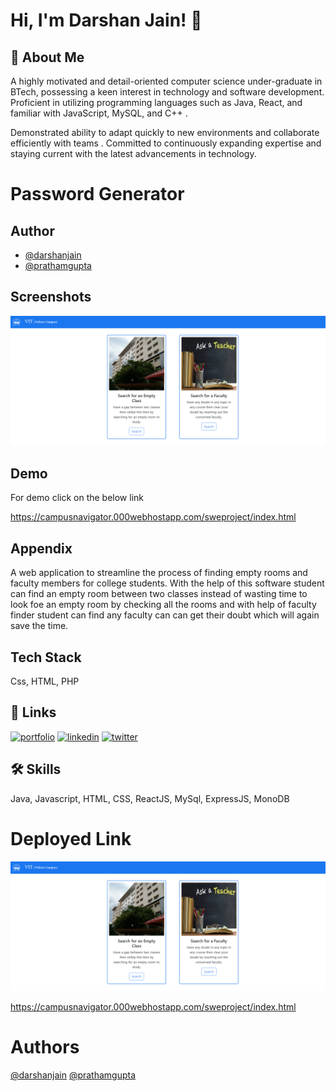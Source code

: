 # Hi, I'm Darshan Jain! 👋

## 🚀 About Me
A highly motivated
and
detail-oriented
computer science under-graduate in BTech,
possessing a keen interest in technology and
software development. Proficient in utilizing
programming languages such as Java, React, and
familiar with JavaScript,
MySQL,
and C++ .

Demonstrated ability to adapt quickly to new
environments and collaborate efficiently with
teams . Committed
to continuously expanding
expertise and staying current with the latest
advancements in technology.


# Password Generator

## Author

- [@darshanjain](https://github.com/darshanjaipuria)
- [@prathamgupta](https://github.com/prathamgupt)


## Screenshots

![Campus Navigator](https://github.com/prathamgupt/Campus_Navigator/blob/main/Screenshot/Screenshot%202023-03-24%20233836.png?raw=true)

## Demo

For demo click on the below link

https://campusnavigator.000webhostapp.com/sweproject/index.html

## Appendix


A web application to streamline the process of finding empty rooms and faculty members for college students. With the help of this software student can find an empty room between two classes instead of wasting time to look foe an empty room by checking all the rooms and with help of faculty finder student can find any faculty can can get their doubt which will again save the time.

## Tech Stack

Css,
HTML,
PHP



## 🔗 Links
[![portfolio](https://img.shields.io/badge/my_portfolio-000?style=for-the-badge&logo=ko-fi&logoColor=white)](https://darshanjain.netlify.app/)
[![linkedin](https://img.shields.io/badge/linkedin-0A66C2?style=for-the-badge&logo=linkedin&logoColor=white)](https://www.linkedin.com/in/darshannn-jain/)
[![twitter](https://img.shields.io/badge/twitter-1DA1F2?style=for-the-badge&logo=twitter&logoColor=white)](https://twitter.com/DarshanJaipuria)


## 🛠 Skills
Java, Javascript, HTML, CSS, ReactJS, MySql, ExpressJS, MonoDB

# Deployed Link

![App Screenshot](https://github.com/prathamgupt/Campus_Navigator/blob/main/Screenshot/Screenshot%202023-03-24%20233836.png?raw=true)

https://campusnavigator.000webhostapp.com/sweproject/index.html

# Authors

[@darshanjain](https://github.com/darshanjaipuria)
[@prathamgupta](https://github.com/prathamgupt)
